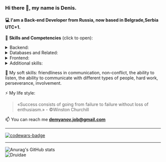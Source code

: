 ### Hi there 👋, my name is Denis. 
#### 💻 I'am a Back-end Developer from Russia, now based in Belgrade,Serbia UTC+1.

👷 **Skills and Competencies** (click to open):
</br>
<details>
  <summary>Backend:</summary>
  <br>
  <ul>
    <li>Python</li>
    <li>Django</li>
    <li>Django REST framework</li>
    <li>Git</li>
    <li>Linux console</li>
    <li>Deployment experience</li>
    <li>Aiogram</li>
  </ul>
</details>

<details>
  <summary>Databases and Related:</summary>
  </br>
  <ul>
    <li>SQL syntax</li>
    <li>PostgreSQL</li>
    <li>Django ORM</li>
  </ul>
</details>

<details>
  <summary>Frontend:</summary>
  <br>
  <ul>
    <li>JavaScript</li>
    <li>HTML</li>
    <li>CSS</li>
  </ul>
</details>
  
<details>
  <summary>Additional skills:</summary>
  <br>
  <ul>
    <li>English language A2-B1</li>
    <li>Understanding of OOP (Object-Oriented Programming)</li>
    <li>Optimization of Django ORM queries to the database</li>
    <li>Code documentation</li>
  </ul>
</details>

👯 My soft skills: friendliness in communication, non-conflict, the ability to listen, the ability to communicate with different types of people, hard work, perseverance, involvement.

⚡ My life style: 
<blockquote>«Success consists of going from failure to failure without loss of enthusiasm.»
- ©Winston Churchill</blockquote>

📫 You can reach me **demyanov.job@gmail.com**
<hr>
<a href="default.asp" style=""><img src="https://www.codewars.com/users/Druidae/badges/large" alt="codewars-badge" style="text-align: center"></a>
<hr>

![Anurag's GitHub stats](https://github-readme-stats.vercel.app/api?username=Druidae&theme=radical&show_icons=true)
<br>
<img align="left" src="https://github-readme-streak-stats.herokuapp.com/?user=Druidae&theme=radical" alt="Druidae" />


<!--
**Druidae/druidae** is a ✨ _special_ ✨ repository because its `README.md` (this file) appears on your GitHub profile.

Here are some ideas to get you started:

- 🔭 I’m currently working on ...
- 🌱 I’m currently learning ...
- 👯 I’m looking to collaborate on ...
- 🤔 I’m looking for help with ...
- 💬 Ask me about ...
- 📫 How to reach me: ...
- 😄 Pronouns: ...
- ⚡ Fun fact: ...
-->
